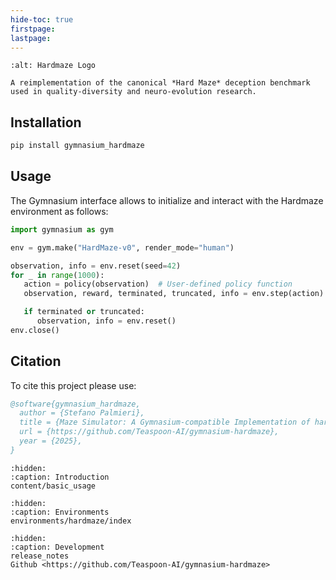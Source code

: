 ```yaml
---
hide-toc: true
firstpage:
lastpage:
---
```


```{project-logo} _static/img/hardmaze-text.png
:alt: Hardmaze Logo
```

```{project-heading}
A reimplementation of the canonical *Hard Maze* deception benchmark used in quality-diversity and neuro-evolution research.
```

## Installation

```python
pip install gymnasium_hardmaze
```

## Usage

The Gymnasium interface allows to initialize and interact with the Hardmaze environment as follows:

```python
import gymnasium as gym

env = gym.make("HardMaze-v0", render_mode="human")

observation, info = env.reset(seed=42)
for _ in range(1000):
   action = policy(observation)  # User-defined policy function
   observation, reward, terminated, truncated, info = env.step(action)

   if terminated or truncated:
      observation, info = env.reset()
env.close()
```

## Citation

To cite this project please use:

```bibtex
@software{gymnasium_hardmaze,
  author = {Stefano Palmieri},
  title = {Maze Simulator: A Gymnasium-compatible Implementation of hardmaze environment},
  url = {https://github.com/Teaspoon-AI/gymnasium-hardmaze},
  year = {2025},
}
```

```{toctree}
:hidden:
:caption: Introduction
content/basic_usage
```

```{toctree}
:hidden:
:caption: Environments
environments/hardmaze/index
```

```{toctree}
:hidden:
:caption: Development
release_notes
Github <https://github.com/Teaspoon-AI/gymnasium-hardmaze>
```

